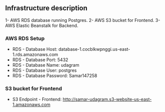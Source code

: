 ## Infrastructure description
1- AWS RDS database running Postgres.
2- AWS S3 bucket for Frontend.
3- AWS Elastic Beanstalk for Backend.


### AWS RDS Setup
- RDS - Database Host: database-1.cocblkwpnggi.us-east-1.rds.amazonaws.com
- RDS - Database Port: 5432
- RDS - Database Name: udagram
- RDS - Database User: postgres
- RDS - Database Password: Samar147258

### S3 bucket for Frontend
- S3 Endpoint - Frontend: http://samar-udagram.s3-website-us-east-1.amazonaws.com


